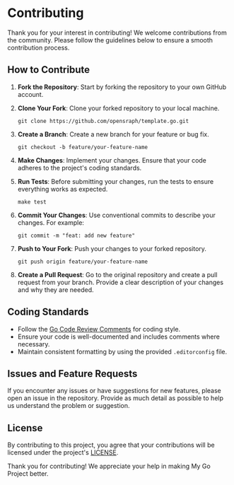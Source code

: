 # Contributing

Thank you for your interest in contributing! We welcome contributions from the community. Please follow the guidelines below to ensure a smooth contribution process.

## How to Contribute

1. **Fork the Repository**: Start by forking the repository to your own GitHub account.

2. **Clone Your Fork**: Clone your forked repository to your local machine.
   ```
   git clone https://github.com/opensraph/template.go.git
   ```

3. **Create a Branch**: Create a new branch for your feature or bug fix.
   ```
   git checkout -b feature/your-feature-name
   ```

4. **Make Changes**: Implement your changes. Ensure that your code adheres to the project's coding standards.

5. **Run Tests**: Before submitting your changes, run the tests to ensure everything works as expected.
   ```
   make test
   ```

6. **Commit Your Changes**: Use conventional commits to describe your changes. For example:
   ```
   git commit -m "feat: add new feature"
   ```

7. **Push to Your Fork**: Push your changes to your forked repository.
   ```
   git push origin feature/your-feature-name
   ```

8. **Create a Pull Request**: Go to the original repository and create a pull request from your branch. Provide a clear description of your changes and why they are needed.

## Coding Standards

- Follow the [Go Code Review Comments](https://github.com/golang/go/wiki/CodeReviewComments) for coding style.
- Ensure your code is well-documented and includes comments where necessary.
- Maintain consistent formatting by using the provided `.editorconfig` file.

## Issues and Feature Requests

If you encounter any issues or have suggestions for new features, please open an issue in the repository. Provide as much detail as possible to help us understand the problem or suggestion.

## License

By contributing to this project, you agree that your contributions will be licensed under the project's [LICENSE](LICENSE).

Thank you for contributing! We appreciate your help in making My Go Project better.
